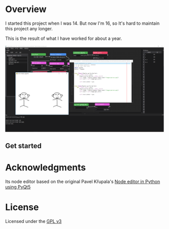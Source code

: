# Overview
I started this project when I was 14.
But now I'm 16, so It's hard to maintain this project any longer.

This is the result of what I have worked for about a year.

![screenshot](./screenshot.png)

## Get started

# Acknowledgments
Its node editor based on the original Pavel Křupala's 
[Node editor in Python using PyQt5](https://gitlab.com/pavel.krupala/pyqt-node-editor-tutorials)


# License
Licensed under the [GPL v3](https://www.gnu.org/licenses/gpl.html)
